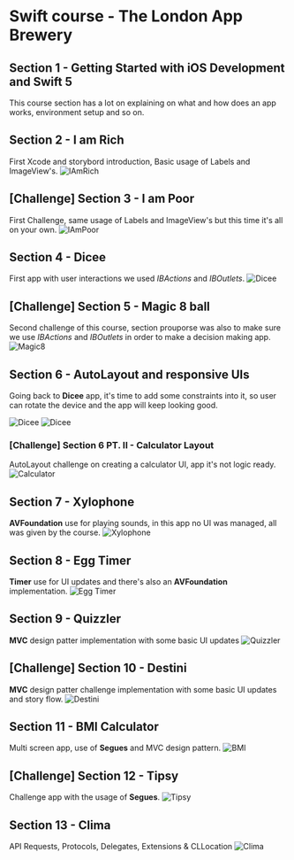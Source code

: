 # Swift course - The London App Brewery

## Section 1 - Getting Started with iOS Development and Swift 5 
This course section has a lot on explaining on what and how does an app works, environment setup and so on.

## Section 2 - I am Rich
First Xcode and storybord introduction, Basic usage of Labels and ImageView's.
![IAmRich](documentation/iamrich.png)

## [Challenge] Section 3 - I am Poor
First Challenge, same usage of Labels and ImageView's but this time it's all on your own.
![IAmPoor](documentation/iampoor.png)

## Section 4 - Dicee
First app with user interactions we used *IBActions* and *IBOutlets*.
![Dicee](documentation/dicee.png) 

## [Challenge] Section 5 - Magic 8 ball
Second challenge of this course, section prouporse was also to make sure we use *IBActions* and *IBOutlets* in order to make a decision making app.
![Magic8](documentation/magic8.png)

## Section 6 - AutoLayout and responsive UIs
Going back to **Dicee** app, it's time to add some constraints into it, so user can rotate the device and the app will keep looking good.

![Dicee](documentation/diceeLayout1.png) 
![Dicee](documentation/diceeLayout2.png)

### [Challenge] Section 6 PT. II - Calculator Layout
AutoLayout challenge on creating a calculator UI, app it's not logic ready.
![Calculator](documentation/calculatorUI.png)

## Section 7 - Xylophone
**AVFoundation**  use for playing sounds, in this app no UI was managed, all was given by the course.
![Xylophone](documentation/xylophone.png)

## Section 8 - Egg Timer
**Timer** use for UI updates and there's also an **AVFoundation** implementation.
![Egg Timer](documentation/eggTimer.png) 

## Section 9 - Quizzler
**MVC** design patter implementation with some basic UI updates
![Quizzler](documentation/quizzler.png) 

## [Challenge] Section 10 - Destini
**MVC** design patter challenge implementation with some basic UI updates and story flow.
![Destini](documentation/destini.png) 

## Section 11 - BMI Calculator
Multi screen app, use of **Segues** and MVC design pattern.
![BMI](documentation/bmi.png) 
 
## [Challenge] Section 12 - Tipsy
Challenge app with the usage of **Segues**.
![Tipsy](documentation/tipsy.gif)

## Section 13 - Clima
API Requests, Protocols, Delegates, Extensions & CLLocation
![Clima](documentation/clima.gif)
